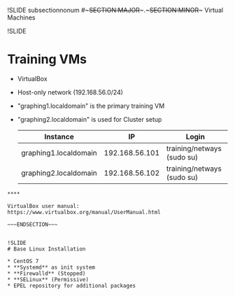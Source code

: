 !SLIDE subsectionnonum
#~~~SECTION:MAJOR~~~.~~~SECTION:MINOR~~~ Virtual Machines

!SLIDE
# Training VMs

* VirtualBox
* Host-only network (192.168.56.0/24)
* "graphing1.localdomain" is the primary training VM
* "graphing2.localdomain" is used for Cluster setup

  Instance              | IP                    | Login
  ----------------------|-----------------------|---------------------------
  graphing1.localdomain | 192.168.56.101        | training/netways (sudo su)
  graphing2.localdomain | 192.168.56.102        | training/netways (sudo su)

~~~SECTION:handouts~~~
****

VirtualBox user manual: https://www.virtualbox.org/manual/UserManual.html

~~~ENDSECTION~~~


!SLIDE
# Base Linux Installation

* CentOS 7
* **Systemd** as init system
* **Firewalld** (Stopped)
* **SELinux** (Permissive)
* EPEL repository for additional packages
